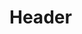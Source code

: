 <!-- TITLE: Tremor -->
<!-- SUBTITLE: Causes the earth to tremble around you, causing between 106 and 122 damage to all nearby enemies. -->

# Header